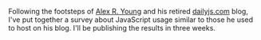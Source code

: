 Following the footsteps of [Alex R. Young][1] and his retired [dailyjs.com][2] blog, I've put together a survey about JavaScript usage similar to those he used to host on his blog. I'll be publishing the results in three weeks.

[1]: https://twitter.com/alex_young "@alex_young on Twitter"
[2]: http://dailyjs.com/
